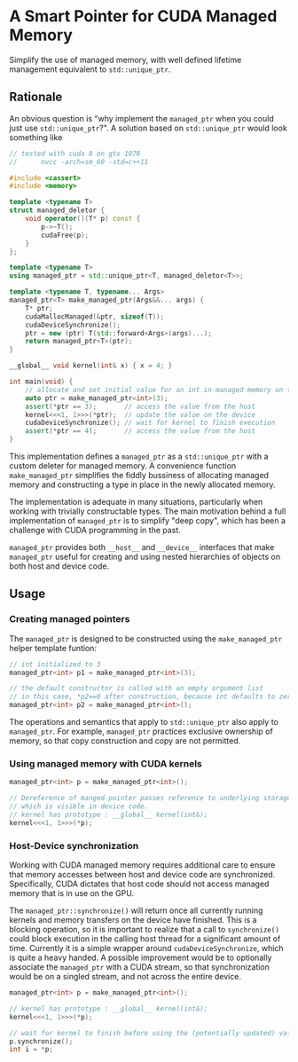 # A Smart Pointer for CUDA Managed Memory

Simplify the use of managed memory, with well defined lifetime management equivalent to `std::unique_ptr`.

## Rationale

An obvious question is "why implement the `managed_ptr` when you could just use `std::unique_ptr`?".
A solution based on `std::unique_ptr` would look something like

```C++
// tested with cuda 8 on gtx 1070
//      nvcc -arch=sm_60 -std=c++11

#include <cassert>
#include <memory>

template <typename T>
struct managed_deletor {
    void operator()(T* p) const {
        p->~T();
        cudaFree(p);
    }
};

template <typename T>
using managed_ptr = std::unique_ptr<T, managed_deletor<T>>;

template <typename T, typename... Args>
managed_ptr<T> make_managed_ptr(Args&&... args) {
    T* ptr;
    cudaMallocManaged(&ptr, sizeof(T));
    cudaDeviceSynchronize();
    ptr = new (ptr) T(std::forward<Args>(args)...);
    return managed_ptr<T>(ptr);
}

__global__ void kernel(int& x) { x = 4; }

int main(void) {
    // allocate and set initial value for an int in managed memory on the host
    auto ptr = make_managed_ptr<int>(3);
    assert(*ptr == 3);       // access the value from the host
    kernel<<<1, 1>>>(*ptr);  // update the value on the device
    cudaDeviceSynchronize(); // wait for kernel to finish execution
    assert(*ptr == 4);       // access the value from the host
}
```

This implementation defines a `managed_ptr` as a `std::unique_ptr` with a custom deleter for managed memory.
A convenience function `make_managed_ptr` simplifies the fiddly bussiness of allocating managed memory and constructing a type in place in the newly allocated memory.

The implementation is adequate in many situations, particularly when working with trivially constructable types.
The main motivation behind a full implementation of `managed_ptr` is to simplify "deep copy", which has been a challenge with CUDA programming in the past.

`managed_ptr` provides both `__host__` and `__device__` interfaces that make `managed_ptr` useful for creating and using nested hierarchies of objects on both host and device code.

## Usage

### Creating managed pointers

The `managed_ptr` is designed to be constructed using the `make_managed_ptr` helper template funtion:

```C++
// int initialized to 3
managed_ptr<int> p1 = make_managed_ptr<int>(3);

// the default constructor is called with an empty argument list
// in this case, *p2==0 after construction, because int defaults to zero
managed_ptr<int> p2 = make_managed_ptr<int>();
```

The operations and semantics that apply to `std::unique_ptr` also apply to `managed_ptr`.
For example, `managed_ptr` practices exclusive ownership of memory, so that copy construction and copy are not permitted.

### Using managed memory with CUDA kernels

```C++
managed_ptr<int> p = make_managed_ptr<int>();

// Dereference of manged pointer passes reference to underlying storage,
// which is visible in device code.
// kernel has prototype : __global__ kernel(int&);
kernel<<<1, 1>>>(*p);
```

### Host-Device synchronization

Working with CUDA managed memory requires additional care to ensure that memory accesses between host and device code are synchronized.
Specifically, CUDA dictates that host code should not access managed memory that is in use on the GPU.

The `managed_ptr::synchronize()` will return once all currently running kernels and memory transfers on the device have finished.
This is a blocking operation, so it is important to realize that a call to `synchronize()` could block execution in the calling host thread for a significant amount of time.
Currently it is a simple wrapper around `cudaDeviceSynchronize`, which is quite a heavy handed.
A possible improvement would be to optionally associate the `managed_ptr` with a CUDA stream, so that synchronization would be on a singled stream, and not across the entire device.

```C++
managed_ptr<int> p = make_managed_ptr<int>();

// kernel has prototype : __global__ kernel(int&);
kernel<<<1, 1>>>(*p);

// wait for kernel to finish before using the (potentially updated) value in p
p.synchronize();
int i = *p;
```

